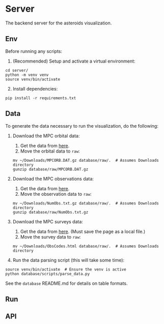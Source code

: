 # Server

The backend server for the asteroids visualization.

## Env

Before running any scripts:

1. (Recommended) Setup and activate a virtual environment:

```
cd server/
python -m venv venv
source venv/bin/activate
```

2. Install dependencies:

```
pip install -r requirements.txt
```

## Data

To generate the data necessary to run the visualization, do the following:

1. Download the MPC orbital data:
   1. Get the data from
      [here](https://www.minorplanetcenter.net/iau/MPCORB/MPCORB.DAT.gz).
   2. Move the orbital data to `raw`:

    ```
    mv ~/Downloads/MPCORB.DAT.gz database/raw/.  # Assumes Downloads directory
    gunzip database/raw/MPCORB.DAT.gz
    ```

2. Download the MPC observations data:
   1. Get the data from
      [here](https://www.minorplanetcenter.net/iau/ECS/MPCAT-OBS/NumObs.txt.gz).
   2. Move the observation data to `raw`:

    ```
    mv ~/Downloads/NumObs.txt.gz database/raw/.  # Assumes Downloads directory
    gunzip database/raw/NumObs.txt.gz
    ```

3. Download the MPC surveys data:
    1. Get the data from
       [here](https://www.minorplanetcenter.net/iau/lists/ObsCodes.html). (Must
       save the page as a local file.)
    2. Move the survey data to `raw`:

    ```
    mv ~/Downloads/ObsCodes.html database/raw/.  # Assumes Downloads directory
    ```

4. Run the data parsing script (this will take some time):

```
source venv/bin/activate  # Ensure the venv is active
python database/scripts/parse_data.py
```

See the `database` README.md for details on table formats.

## Run

## API
